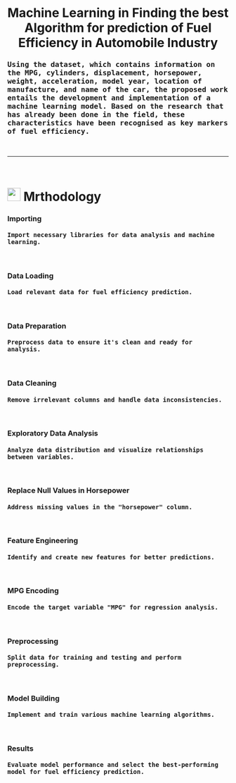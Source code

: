<h1 align="center" >Machine Learning in Finding the best Algorithm for prediction of Fuel Efficiency in Automobile Industry</h1>
<h3><samp><strong>Using the dataset, which contains information on the MPG, cylinders, displacement, horsepower, weight, acceleration, model year, location of manufacture, and name of the car, the proposed work entails the development and implementation of a machine learning model. Based on the research that has already been done in the field, these characteristics have been recognised as key markers of fuel efficiency. </strong></samp></h3>
<br/>
<hr>
<br/>
 <h1><img src="https://media.giphy.com/media/iY8CRBdQXODJSCERIr/giphy.gif" width="30px">&nbsp;Mrthodology</h1>
<h3 align="left">Importing</h3>
<h4><samp><strong>Import necessary libraries for data analysis and machine learning.</strong></samp></h4>
<br/>

<h3 align="left">Data Loading</h3>
<h4><samp><strong>Load relevant data for fuel efficiency prediction.</strong></samp></h4>
<br/>

<h3 align="left">Data Preparation</h3>
<h4><samp><strong>Preprocess data to ensure it's clean and ready for analysis.</strong></samp></h4>
<br/>

<h3 align="left">Data Cleaning</h3>
<h4><samp><strong>Remove irrelevant columns and handle data inconsistencies.</strong></samp></h4>
<br/>

<h3 align="left">Exploratory Data Analysis</h3>
<h4><samp><strong>Analyze data distribution and visualize relationships between variables.</strong></samp></h4>
<br/>

<h3 align="left">Replace Null Values in Horsepower</h3>
<h4><samp><strong>Address missing values in the "horsepower" column.</strong></samp></h4>
<br/>

<h3 align="left">Feature Engineering</h3>
<h4><samp><strong>Identify and create new features for better predictions.</strong></samp></h4>
<br/>

<h3 align="left">MPG Encoding</h3>
<h4><samp><strong>Encode the target variable "MPG" for regression analysis.</strong></samp></h4>
<br/>

<h3 align="left">Preprocessing</h3>
<h4><samp><strong>Split data for training and testing and perform preprocessing.</strong></samp></h4>
<br/>

<h3 align="left">Model Building</h3>
<h4><samp><strong>Implement and train various machine learning algorithms.</strong></samp></h4>
<br/>

<h3 align="left">Results</h3>
<h4><samp><strong>Evaluate model performance and select the best-performing model for fuel efficiency prediction.</strong></samp></h4>
